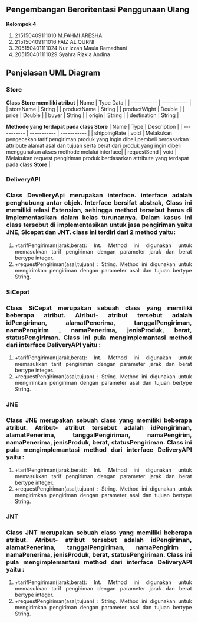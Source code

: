 ## Pengembangan Beroritentasi Penggunaan Ulang

**Kelompok 4**

1. 215150409111010 M.FAHMI ARESHA
2. 215150409111016 FAIZ AL QURNI
3. 205150401111024 Nur Izzah Maula Ramadhani
4. 205150401111029 Syahra Rizkia Andina

## Penjelasan UML Diagram

### Store

**Class Store memiliki atribut**
| Name | Type Data |
| ----------- | ----------- |
| storeName | String |
| productName | String |
| productWight | Double |
| price | Double |
| buyer | String |
| origin | String |
| destination | String |

**Methode yang terdapat pada class Store**
| Name | Type | Description |
| ----------- | ----------- | ----------- |
| shippingRate | void | Melakukan pengecekan tarif pengiriman produk yang ingin dibeli pembeli berdasarkan attribute alamat asal dan tujuan serta berat dari produk yang ingin dibeli menggunakan akses methode melalui interface|
| requestSend | void | Melakukan request pengiriman produk berdasarkan attribute yang terdapat pada class **Store** |

### DeliveryAPI

<h3 style="text-align: justify">
Class DevelieryApi merupakan interface. interface adalah penghubung antar objek. Interface bersifat abstrak, Class ini memiliki relasi Extension, sehingga method tersebut harus di implementasikan dalam kelas turunannya. Dalam kasus ini class tersebut di implementasikan untuk jasa pengiriman yaitu JNE, Sicepat dan JNT. class ini terdiri dari 2 method yaitu: </h3>
<ol style="text-align: justify">
  <li>+tarifPengiriman(jarak,berat): Int. Method ini digunakan untuk memasukkan tarif pengiriman dengan parameter jarak dan berat bertype integer.</li>
  <li>+requestPengiriman(asal,tujuan) : String. Method ini digunakan untuk mengirimkan pengiriman dengan parameter asal dan tujuan bertype String.</li>
</ol>

### SiCepat

<h3 style="text-align: justify">
Class SiCepat merupakan sebuah class yang memiliki beberapa atribut. Atribut- atribut tersebut adalah idPengiriman, alamatPenerima, tanggalPengiriman, namaPengirim , namaPenerima, jenisProduk, berat, statusPengiriman. Class ini pula mengimplemantasi method dari interface DeliveryAPI yaitu :</h3>
<ol style="text-align: justify">
  <li>+tarifPengiriman(jarak,berat): Int. Method ini digunakan untuk memasukkan tarif pengiriman dengan parameter jarak dan berat bertype integer.</li>
  <li>+requestPengiriman(asal,tujuan) : String. Method ini digunakan untuk mengirimkan pengiriman dengan parameter asal dan tujuan bertype String.</li>
</ol>

### JNE

<h3 style="text-align: justify">
Class JNE merupakan sebuah class yang memiliki beberapa atribut. Atribut- atribut tersebut adalah idPengiriman, alamatPenerima, tanggalPengiriman, namaPengirim, namaPenerima, jenisProduk, berat, statusPengiriman. Class ini pula mengimplemantasi method dari interface DeliveryAPI yaitu :</h3>
<ol style="text-align: justify">
  <li>+tarifPengiriman(jarak,berat): Int. Method ini digunakan untuk memasukkan tarif pengiriman dengan parameter jarak dan berat bertype integer.</li>
  <li>+requestPengiriman(asal,tujuan) : String. Method ini digunakan untuk mengirimkan pengiriman dengan parameter asal dan tujuan bertype String.</li>
</ol>

### JNT

<h3 style="text-align: justify">
Class JNT merupakan sebuah class yang memiliki beberapa atribut. Atribut- atribut tersebut adalah idPengiriman, alamatPenerima, tanggalPengiriman, namaPengirim , namaPenerima, jenisProduk, berat, statusPengiriman. Class ini pula mengimplemantasi method dari interface DeliveryAPI yaitu :</h3>
<ol style="text-align: justify">
  <li>+tarifPengiriman(jarak,berat): Int. Method ini digunakan untuk memasukkan tarif pengiriman dengan parameter jarak dan berat bertype integer.</li>
  <li>+requestPengiriman(asal,tujuan) : String. Method ini digunakan untuk mengirimkan pengiriman dengan parameter asal dan tujuan bertype String.</li>
</ol>
